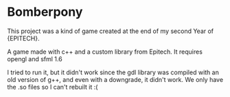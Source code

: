 # Bomberpony

This project was a kind of game created at the end of my second Year of {EPITECH}.

A game made with c++ and a custom library from Epitech. It requires opengl and sfml 1.6

I tried to run it, but it didn't work since the gdl library was compiled with an old version of g++, and even with a downgrade, it didn't work. We only have the .so files so I can't rebuilt it :(
